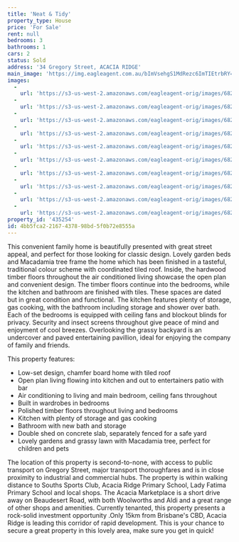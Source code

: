 ```yaml
---
title: 'Neat & Tidy'
property_type: House
price: 'For Sale'
rent: null
bedrooms: 3
bathrooms: 1
cars: 2
status: Sold
address: '34 Gregory Street, ACACIA RIDGE'
main_image: 'https://img.eagleagent.com.au/bImVsehgS1MdRezc6ImTIEtrbRY=/1280x854/smart/https://s3-us-west-2.amazonaws.com/eagleagent-orig/images/6822289/130469022-image-M.jpg'
images:
  -
    url: 'https://s3-us-west-2.amazonaws.com/eagleagent-orig/images/6822298/130469022-image-I.jpg'
  -
    url: 'https://s3-us-west-2.amazonaws.com/eagleagent-orig/images/6822297/130469022-image-H.jpg'
  -
    url: 'https://s3-us-west-2.amazonaws.com/eagleagent-orig/images/6822296/130469022-image-G.jpg'
  -
    url: 'https://s3-us-west-2.amazonaws.com/eagleagent-orig/images/6822295/130469022-image-F.jpg'
  -
    url: 'https://s3-us-west-2.amazonaws.com/eagleagent-orig/images/6822294/130469022-image-E.jpg'
  -
    url: 'https://s3-us-west-2.amazonaws.com/eagleagent-orig/images/6822293/130469022-image-D.jpg'
  -
    url: 'https://s3-us-west-2.amazonaws.com/eagleagent-orig/images/6822292/130469022-image-C.jpg'
  -
    url: 'https://s3-us-west-2.amazonaws.com/eagleagent-orig/images/6822291/130469022-image-B.jpg'
  -
    url: 'https://s3-us-west-2.amazonaws.com/eagleagent-orig/images/6822290/130469022-image-A.jpg'
  -
    url: 'https://s3-us-west-2.amazonaws.com/eagleagent-orig/images/6822289/130469022-image-M.jpg'
property_id: '435254'
id: 4bb5fca2-2167-4378-98bd-5f0b72e8555a
---
```

This convenient family home is beautifully presented with great street appeal, and perfect for those looking for classic design. Lovely garden beds and Macadamia tree frame the home which has been finished in a tasteful, traditional colour scheme with coordinated tiled roof. Inside, the hardwood timber floors throughout the air conditioned living showcase the open plan and convenient design. The timber floors continue into the bedrooms, while the kitchen and bathroom are finished with tiles. These spaces are dated but in great condition and functional. The kitchen features plenty of storage, gas cooking, with the bathroom including storage and shower over bath. Each of the bedrooms is equipped with ceiling fans and blockout blinds for privacy. Security and insect screens throughout give peace of mind and enjoyment of cool breezes. Overlooking the grassy backyard is an undercover and paved entertaining pavillion, ideal for enjoying the company of family and friends.

This property features:

*  Low-set design, chamfer board home with tiled roof
*  Open plan living flowing into kitchen and out to entertainers patio with bar
*  Air conditioning to living and main bedroom, ceiling fans throughout
*  Built in wardrobes in bedrooms
*  Polished timber floors throughout living and bedrooms
*  Kitchen with plenty of storage and gas cooking
*  Bathroom with new bath and storage
*  Double shed on concrete slab, separately fenced for a safe yard
*  Lovely gardens and grassy lawn with Macadamia tree, perfect for children and pets

The location of this property is second-to-none, with access to public transport on Gregory Street, major transport thoroughfares and is in close proximity to industrial and commercial hubs. The property is within walking distance to Souths Sports Club, Acacia Ridge Primary School, Lady Fatima Primary School and local shops. The Acacia Marketplace is a short drive away on Beaudesert Road, with both Woolworths and Aldi and a great range of other shops and amenities. Currently tenanted, this property presents a rock-solid investment opportunity .Only 15km from Brisbane's CBD, Acacia Ridge is leading this corridor of rapid development. This is your chance to secure a great property in this lovely area, make sure you get in quick!